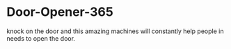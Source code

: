 # Door-Opener-365
knock on the door and this amazing machines will constantly help people in needs to open the door.
